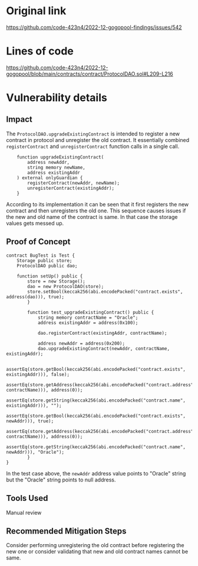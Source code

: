 # Original link
https://github.com/code-423n4/2022-12-gogopool-findings/issues/542
# Lines of code

https://github.com/code-423n4/2022-12-gogopool/blob/main/contracts/contract/ProtocolDAO.sol#L209-L216


# Vulnerability details

## Impact
The `ProtocolDAO.upgradeExistingContract` is intended to register a new contract in protocol and unregister the old contract. It essentially combined `registerContract` and `unregisterContract` function calls in a single call.

```solidity
	function upgradeExistingContract(
		address newAddr,
		string memory newName,
		address existingAddr
	) external onlyGuardian {
		registerContract(newAddr, newName);
		unregisterContract(existingAddr);
	}
```

According to its implementation it can be seen that it first registers the new contract and then unregisters the old one. This sequence causes issues if the new and old name of the contract is same. In that case the storage values gets messed up.

## Proof of Concept

```solidity
contract BugTest is Test {
	Storage public store;
	ProtocolDAO public dao;

	function setUp() public {
		store = new Storage();
		dao = new ProtocolDAO(store);
		store.setBool(keccak256(abi.encodePacked("contract.exists", address(dao))), true);
        }

        function test_upgradeExistingContract() public {
        	string memory contractName = "Oracle";
        	address existingAddr = address(0x100);

        	dao.registerContract(existingAddr, contractName);

        	address newAddr = address(0x200);
        	dao.upgradeExistingContract(newAddr, contractName, existingAddr);

        	assertEq(store.getBool(keccak256(abi.encodePacked("contract.exists", existingAddr))), false);
		assertEq(store.getAddress(keccak256(abi.encodePacked("contract.address", contractName))), address(0));
		assertEq(store.getString(keccak256(abi.encodePacked("contract.name", existingAddr))), "");
        	assertEq(store.getBool(keccak256(abi.encodePacked("contract.exists", newAddr))), true);
		assertEq(store.getAddress(keccak256(abi.encodePacked("contract.address", contractName))), address(0));
		assertEq(store.getString(keccak256(abi.encodePacked("contract.name", newAddr))), "Oracle");
    	}
}

```
In the test case above, the `newAddr` address value points to "Oracle" string but the "Oracle" string points to null address.

## Tools Used
Manual review

## Recommended Mitigation Steps
Consider performing unregistering the old contract before registering the new one or consider validating that new and old contract names cannot be same.